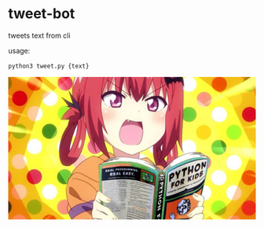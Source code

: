 # tweet-bot

tweets text from cli

usage:

```bash
python3 tweet.py {text}
```

![anime girl holding python book](Satania_reading_Python_For_Kids.png)